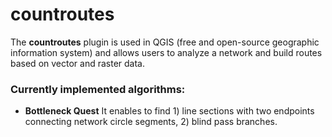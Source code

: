 # countroutes

The **countroutes** plugin is used in QGIS (free and open-source geographic information system) and allows users to analyze a network and build routes based on vector and raster data. 

### Currently implemented algorithms:
- **Bottleneck Quest** It enables to find 1) line sections with two endpoints connecting network circle segments, 2) blind pass branches.
